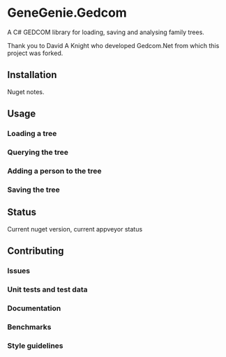 ﻿# GeneGenie.Gedcom

A C# GEDCOM library for loading, saving and analysing family trees.

Thank you to David A Knight who developed Gedcom.Net from which this project was forked.

## Installation
Nuget notes.

## Usage

### Loading a tree
### Querying the tree
### Adding a person to the tree
### Saving the tree

## Status
Current nuget version, current appveyor status

## Contributing

### Issues
### Unit tests and test data 
### Documentation
### Benchmarks

### Style guidelines

